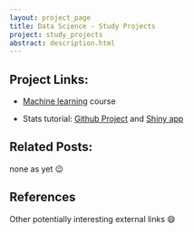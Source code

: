 ```yaml
---
layout: project_page
title: Data Science - Study Projects
project: study_projects
abstract: description.html
---
```


## Project Links:

* [Machine learning](https://github.com/drbulu/machine_learning) course

* Stats tutorial: [Github Project](https://github.com/drbulu/stats_tutorial) and [Shiny app](https://drbulu.shinyapps.io/stats_tutorial)

## Related Posts:

none as yet :wink:
    
## References
    
Other potentially interesting external links :smile: